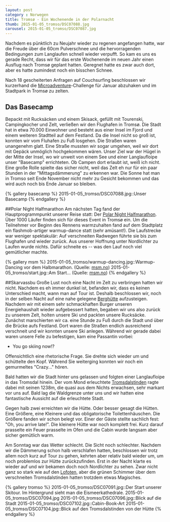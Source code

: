```yaml
---
layout: post
category : Norwegen
title: Tromsø - Ein Wochenende in der Polarnacht 
thumb: 2015-01-05_tromso/DSC07088.jpg
carousel: 2015-01-05_tromso/DSC07087.jpg
---
```


Nachdem es pünktlich zu Neujahr wieder zu regenen angefangen hatte, war die Freude über die 60cm Pulverschnee und die hervorragenden Bedingungen zum Langlaufen schnell wieder verpufft. So kam es uns es gerade Recht, dass wir für das erste Wochenende im neuen Jahr einen Ausflug nach Tromsø geplant hatten. Geregnet hatte es zwar auch dort, aber es hatte zumindest noch ein bisschen Schnee.<!--more--> 

Nach 18 gescheiterten Anfragen auf Couchsurfing beschlossen wir kurzerhand die [Microadventure](http://www.alastairhumphreys.com/microadventures-3/year-microadventure-2/)-Challenge für Januar abzuhaken und im Stadtpark in Tromsø zu zelten. 

## Das Basecamp
Bepackt mit Rucksäcken und einem Skisack, gefüllt mit Tourenski, Campingkocher und Zelt, verließen wir den Flughafen in Tromsø. Die Stadt hat in etwa 70.000 Einwohner und besteht aus einer Insel im Fjord und einem weiteren Stadtteil auf dem Festland. Da die Insel nicht so groß ist, konnten wir vom Fluhafen zu Fuß losgehen. Die Straßen waren unangenehm glatt. Eine Straße mussten wir sogar umgehen, weil wir dort mit Gepäck unmöglich hochgekommen wären. Unser Ziel war der Hügel in der Mitte der Insel, wo wir unweit von einem See und einer Langlaufloipe unser "Basecamp" errichteten. Ob Campen dort erlaubt ist, weiß ich nicht. Eine große Rolle spielte das sicher nicht, weil das Zelt eh nur für ein paar Stunden in der "Mittagsdämmerung" zu erkennen war. Die Sonne hat man in Tromso seit Ende November nicht mehr zu Gesicht bekommen und das wird auch noch bis Ende Januar so bleiben. 

{% gallery basecamp %}
2015-01-05_tromso/DSC07088.jpg::Unser Basecamp
{% endgallery %}

##Polar Night Halfmarathon
Am nächsten Tag fand der Hauptprogrammpunkt unserer Reise statt: Der [Polar Night Halfmarathon](http://www.msm.no/polar-night-halfmarathon.242499.en.html).
Über 1000 Läufer finden sich für dieses Event in Tromsø ein. Um die Teilnehmer vor Beginn des Rennens warmzuhalten fand auf dem Stadtplatz ein flashmob-artiger warmup-dance statt (sehr amüsant!). Die Laufstrecke war weniger spektakulär: Auf verschneiten Radwegen führte sie bis zum Flughafen und wieder zurück. Aus unserer Hoffnung unter Nordlichter zu Laufen wurde nichts. Dafür schneite es -- was den Lauf noch viel gemütlicher machte. 

{% gallery msm %}
2015-01-05_tromso/warmup-dancing.jpg::Warmup-Dancing vor dem Halbmarathon. (Quelle: <a href="msm.no">msm.no</a>)
2015-01-05_tromso/start.jpg::Am Start... (Quelle: <a href="msm.no">msm.no</a>)
{% endgallery %}

##Skarvassbu
Große Lust noch eine Nacht im Zelt zu verbringen hatten wir nicht. Nachdem es eh immer dunkel ist, befanden wir, dass es keinen Unterschied macht, wann man auf Tour ist. Deshalb beschlossen wir, noch in der selben Nacht auf eine nahe gelegene [Berghütte](http://ut.no/hytte/3.1966/) aufzusteigen. Nachdem wir mit einem sehr schmackhaften Burger unseren Energiehaushalt wieder aufgebessert hatten, begaben wir uns also zurück zu unserem Zelt, holten unsere Ski und
packten unsere Rucksäcke. Zunächst marschierten wir ca. eine Stunde zu Fuß durch die Stadt und über die Brücke aufs Festland. Dort waren die Straßen endlich ausreichend verschneit und wir konnten unsere Ski anlegen. Während wir gerade dabei waren unsere Felle zu befestigen, kam eine Passantin vorbei:
    
* You go skiing now!?

Offensichtlich eine rhetorische Frage. Sie drehte sich wieder um und schüttelte den Kopf. Während Sie weiterging konnten wir noch ein gemurmeltes "Crazy..." hören. 

Bald hatten wir die Stadt hinter uns gelassen und folgten einer Langlaufloipe in das Tromsdal hinein. Der vom Mond erleuchtete [Tromsdalstinden](http://no.wikipedia.org/wiki/Tromsdalstinden) ragte dabei mit seinen 1238m, die quasi aus dem Nichts erwachsen, sehr markant vor uns auf. Bald lag die Waldgrenze unter uns und wir hatten eine fantastische Aussicht auf die erleuchtete Stadt. 

Gegen halb zwei erreichten wir die Hütte. Oder besser gesagt die Hütten. Eine Größere, eine Kleinere und das obligatorische Toilettenhäuschen. Die Größere fanden wir schon belegt vor. Einer der Gäste stellte sachlich fest: "Oh, you arrive late!". 
Die kleinere Hütte war noch komplett frei. Kurz darauf prasselte ein Feuer prasselte im Ofen und die Cabin wurde langsam aber sicher gemütlich warm. 

Am Sonntag war das Wetter schlecht. Die Sicht noch schlechter. Nachdem wir die Dämmerung schon halb verschlafen hatten, beschlossen wir trotz allem noch kurz auf Tour zu gehen, kehrten aber relativ bald wieder um, um noch problemlos zur Hütte zurückzufinden. Erst in der Nacht klarte es wieder auf und wir bekamen doch noch Nordlichter zu sehen. Zwar nicht ganz so stark wie auf den [Lofoten](http://gregor-sturm.de/de/norway/2014/10/18/lofoten/), aber die grünen Schimmer über dem
verschneiten Tromsdalstinden hatten trotzdem etwas Magisches. 


{% gallery tromso %}
2015-01-05_tromso/DSC07091.jpg::Der Start unserer Skitour. Im Hintergrund sieht man die Eismeerkathedrale.
2015-01-05_tromso/DSC07094.jpg
2015-01-05_tromso/DSC07096.jpg::Blick auf die Stadt
2015-01-05_tromso/DSC07102.jpg::Cabin-Book-Art
2015-01-05_tromso/DSC07104.jpg::Blick auf den Tromsdalstinden von der Hütte
{% endgallery %}
